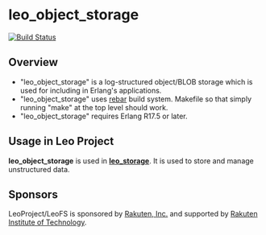 # leo_object_storage


[![Build Status](https://secure.travis-ci.org/leo-project/leo_object_storage.png?branch=develop)](http://travis-ci.org/leo-project/leo_object_storage)

## Overview

* "leo_object_storage" is a log-structured object/BLOB storage which is used for including in Erlang's applications.
* "leo_object_storage" uses [rebar](https://github.com/basho/rebar) build system. Makefile so that simply running "make" at the top level should work.
* "leo_object_storage" requires Erlang R17.5 or later.

## Usage in Leo Project

**leo_object_storage** is used in [**leo_storage**](https://github.com/leo-project/leo_storage). It is used to store and manage unstructured data.

## Sponsors

LeoProject/LeoFS is sponsored by [Rakuten, Inc.](http://global.rakuten.com/corp/) and supported by [Rakuten Institute of Technology](http://rit.rakuten.co.jp/).
